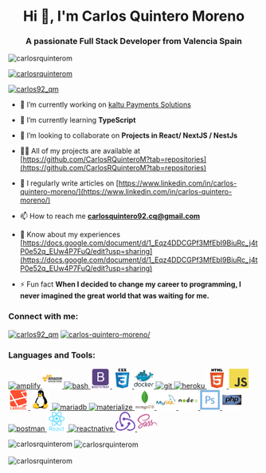 <h1 align="center">Hi 👋, I'm Carlos Quintero Moreno</h1>
<h3 align="center">A passionate Full Stack Developer from Valencia Spain</h3>

<p align="left"> <img src="https://komarev.com/ghpvc/?username=carlosrquinterom&label=Profile%20views&color=0e75b6&style=flat" alt="carlosrquinterom" /> </p>

<p align="left"> <a href="https://github.com/ryo-ma/github-profile-trophy"><img src="https://github-profile-trophy.vercel.app/?username=carlosrquinterom" alt="carlosrquinterom" /></a> </p>

<p align="left"> <a href="https://twitter.com/carlos92_qm" target="blank"><img src="https://img.shields.io/twitter/follow/carlos92_qm?logo=twitter&style=for-the-badge" alt="carlos92_qm" /></a> </p>

- 🔭 I’m currently working on [kaltu Payments Solutions](https://github.com/getkaltu)

- 🌱 I’m currently learning **TypeScript**

- 👯 I’m looking to collaborate on **Projects in React/ NextJS / NestJs**

- 👨‍💻 All of my projects are available at [https://github.com/CarlosRQuinteroM?tab=repositories](https://github.com/CarlosRQuinteroM?tab=repositories)

- 📝 I regularly write articles on [https://www.linkedin.com/in/carlos-quintero-moreno/](https://www.linkedin.com/in/carlos-quintero-moreno/)

- 📫 How to reach me **carlosquintero92.cq@gmail.com**

- 📄 Know about my experiences [https://docs.google.com/document/d/1_Eqz4DDCGPf3MfEbI9BiuRc_j4tP0e52q_EUw4P7FuQ/edit?usp=sharing](https://docs.google.com/document/d/1_Eqz4DDCGPf3MfEbI9BiuRc_j4tP0e52q_EUw4P7FuQ/edit?usp=sharing)

- ⚡ Fun fact **When I decided to change my career to programming, I never imagined the great world that was waiting for me.**

<h3 align="left">Connect with me:</h3>
<p align="left">
<a href="https://twitter.com/carlos92_qm" target="blank"><img align="center" src="https://raw.githubusercontent.com/rahuldkjain/github-profile-readme-generator/master/src/images/icons/Social/twitter.svg" alt="carlos92_qm" height="30" width="40" /></a>
<a href="https://linkedin.com/in/carlos-quintero-moreno/" target="blank"><img align="center" src="https://raw.githubusercontent.com/rahuldkjain/github-profile-readme-generator/master/src/images/icons/Social/linked-in-alt.svg" alt="carlos-quintero-moreno/" height="30" width="40" /></a>
</p>

<h3 align="left">Languages and Tools:</h3>
<p align="left"> <a href="https://aws.amazon.com/amplify/" target="_blank"> <img src="https://docs.amplify.aws/assets/logo-dark.svg" alt="amplify" width="40" height="40"/> </a> <a href="https://aws.amazon.com" target="_blank"> <img src="https://raw.githubusercontent.com/devicons/devicon/master/icons/amazonwebservices/amazonwebservices-original-wordmark.svg" alt="aws" width="40" height="40"/> </a> <a href="https://www.gnu.org/software/bash/" target="_blank"> <img src="https://www.vectorlogo.zone/logos/gnu_bash/gnu_bash-icon.svg" alt="bash" width="40" height="40"/> </a> <a href="https://getbootstrap.com" target="_blank"> <img src="https://raw.githubusercontent.com/devicons/devicon/master/icons/bootstrap/bootstrap-plain-wordmark.svg" alt="bootstrap" width="40" height="40"/> </a> <a href="https://www.w3schools.com/css/" target="_blank"> <img src="https://raw.githubusercontent.com/devicons/devicon/master/icons/css3/css3-original-wordmark.svg" alt="css3" width="40" height="40"/> </a> <a href="https://www.docker.com/" target="_blank"> <img src="https://raw.githubusercontent.com/devicons/devicon/master/icons/docker/docker-original-wordmark.svg" alt="docker" width="40" height="40"/> </a> <a href="https://git-scm.com/" target="_blank"> <img src="https://www.vectorlogo.zone/logos/git-scm/git-scm-icon.svg" alt="git" width="40" height="40"/> </a> <a href="https://heroku.com" target="_blank"> <img src="https://www.vectorlogo.zone/logos/heroku/heroku-icon.svg" alt="heroku" width="40" height="40"/> </a> <a href="https://www.w3.org/html/" target="_blank"> <img src="https://raw.githubusercontent.com/devicons/devicon/master/icons/html5/html5-original-wordmark.svg" alt="html5" width="40" height="40"/> </a> <a href="https://developer.mozilla.org/en-US/docs/Web/JavaScript" target="_blank"> <img src="https://raw.githubusercontent.com/devicons/devicon/master/icons/javascript/javascript-original.svg" alt="javascript" width="40" height="40"/> </a> <a href="https://laravel.com/" target="_blank"> <img src="https://raw.githubusercontent.com/devicons/devicon/master/icons/laravel/laravel-plain-wordmark.svg" alt="laravel" width="40" height="40"/> </a> <a href="https://www.linux.org/" target="_blank"> <img src="https://raw.githubusercontent.com/devicons/devicon/master/icons/linux/linux-original.svg" alt="linux" width="40" height="40"/> </a> <a href="https://mariadb.org/" target="_blank"> <img src="https://www.vectorlogo.zone/logos/mariadb/mariadb-icon.svg" alt="mariadb" width="40" height="40"/> </a> <a href="https://materializecss.com/" target="_blank"> <img src="https://raw.githubusercontent.com/prplx/svg-logos/5585531d45d294869c4eaab4d7cf2e9c167710a9/svg/materialize.svg" alt="materialize" width="40" height="40"/> </a> <a href="https://www.mongodb.com/" target="_blank"> <img src="https://raw.githubusercontent.com/devicons/devicon/master/icons/mongodb/mongodb-original-wordmark.svg" alt="mongodb" width="40" height="40"/> </a> <a href="https://www.mysql.com/" target="_blank"> <img src="https://raw.githubusercontent.com/devicons/devicon/master/icons/mysql/mysql-original-wordmark.svg" alt="mysql" width="40" height="40"/> </a> <a href="https://nodejs.org" target="_blank"> <img src="https://raw.githubusercontent.com/devicons/devicon/master/icons/nodejs/nodejs-original-wordmark.svg" alt="nodejs" width="40" height="40"/> </a> <a href="https://www.photoshop.com/en" target="_blank"> <img src="https://raw.githubusercontent.com/devicons/devicon/master/icons/photoshop/photoshop-line.svg" alt="photoshop" width="40" height="40"/> </a> <a href="https://www.php.net" target="_blank"> <img src="https://raw.githubusercontent.com/devicons/devicon/master/icons/php/php-original.svg" alt="php" width="40" height="40"/> </a> <a href="https://postman.com" target="_blank"> <img src="https://www.vectorlogo.zone/logos/getpostman/getpostman-icon.svg" alt="postman" width="40" height="40"/> </a> <a href="https://reactjs.org/" target="_blank"> <img src="https://raw.githubusercontent.com/devicons/devicon/master/icons/react/react-original-wordmark.svg" alt="react" width="40" height="40"/> </a> <a href="https://reactnative.dev/" target="_blank"> <img src="https://reactnative.dev/img/header_logo.svg" alt="reactnative" width="40" height="40"/> </a> <a href="https://redux.js.org" target="_blank"> <img src="https://raw.githubusercontent.com/devicons/devicon/master/icons/redux/redux-original.svg" alt="redux" width="40" height="40"/> </a> <a href="https://sass-lang.com" target="_blank"> <img src="https://raw.githubusercontent.com/devicons/devicon/master/icons/sass/sass-original.svg" alt="sass" width="40" height="40"/> </a> </p>

<p><img align="left" src="https://github-readme-stats.vercel.app/api/top-langs?username=carlosrquinterom&show_icons=true&locale=en&layout=compact" alt="carlosrquinterom" /></p>

<p>&nbsp;<img align="center" src="https://github-readme-stats.vercel.app/api?username=carlosrquinterom&show_icons=true&locale=en" alt="carlosrquinterom" /></p>

<p><img align="center" src="https://github-readme-streak-stats.herokuapp.com/?user=carlosrquinterom&" alt="carlosrquinterom" /></p>
